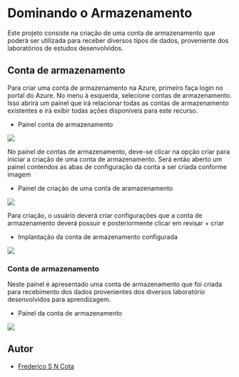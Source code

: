#  Dominando o Armazenamento

Este projeto consiste na criação de uma conta de armazenamento que poderá ser utilizada para receber diversos tipos de dados, proveniente dos laboratórios de estudos desenvolvidos.

## Conta de armazenamento

Para criar uma conta de armazenamento na Azure, primeiro faça login no portal do Azure. No menu à esquerda, selecione contas de armazenamento. Isso abrirá um painel que irá relacionar todas as contas de armazenamento existentes e irá exibir todas ações disponíveis para este recurso. 

- Painel conta de armazenamento

<div aling="center">
 <img src="https://github.com/FredericoSander/Azure_Essentials/blob/main/Dominando%20o%20Armazenamento%20na%20Azure/imagem/Painel%20de%20conta%20de%20armazenamento.png">
</div>

No painel de contas de armazenamento, deve-se clicar na opção criar para iniciar a criação de uma conta de armazenamento. Será então aberto um painel contendos as abas de configuração da conta a ser criada conforme imagem

- Painel de criação de uma conta de aramazenamento

<div aling="center">
 <img src="https://github.com/FredericoSander/Azure_Essentials/blob/main/Dominando%20o%20Armazenamento%20na%20Azure/imagem/Painel%20de%20cria%C3%A7%C3%A3o%20de%20conta.png">
</div>


Para criação, o usuário deverá criar configurações que a conta de armazenamento deverá possuir e posteriormente clicar em revisar + criar

- Implantação da conta de armazenamento configurada

<div aling="center">
 <img src="https://github.com/FredericoSander/Azure_Essentials/blob/main/Dominando%20o%20Armazenamento%20na%20Azure/imagem/Implanta%C3%A7%C3%A3o.png">
</div>


### Conta de armazenamento

Neste painel é apresentado uma conta de armazenamento que foi criada para recebimento dos dados provenientes dos diversos laboratório desenvolvidos para aprendizagem.

- Painel da conta de armazenamento

<div aling="center">
 <img src="https://github.com/FredericoSander/Azure_Essentials/blob/main/Dominando%20o%20Armazenamento%20na%20Azure/imagem/Dados%20da%20conta%20criada.png">
</div>

## Autor

- [Frederico S N Cota](https://github.com/FredericoSander)